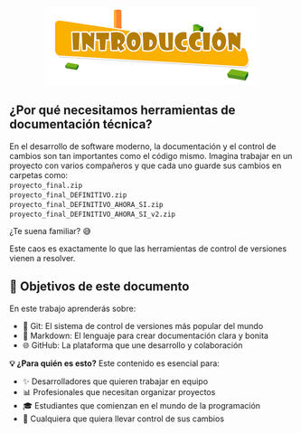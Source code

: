 <p align="center">
  <img src="/img/introduccion.png" alt="![introduccion](/img/introduccion.png)" />
</p>

## ¿Por qué necesitamos herramientas de documentación técnica?

En el desarrollo de software moderno, la documentación y el control de cambios son tan importantes como el código mismo. Imagina trabajar en un proyecto con varios compañeros y que cada uno guarde sus cambios en carpetas como:  
    `proyecto_final.zip`  
    `proyecto_final_DEFINITIVO.zip`  
    `proyecto_final_DEFINITIVO_AHORA_SI.zip`  
    `proyecto_final_DEFINITIVO_AHORA_SI_v2.zip`

¿Te suena familiar? 😅 

Este caos es exactamente lo que las herramientas de control de versiones vienen a resolver.

## **🎯 Objetivos de este documento**

En este trabajo aprenderás sobre:

* 🔧 Git: El sistema de control de versiones más popular del mundo  
* 📝 Markdown: El lenguaje para crear documentación clara y bonita  
* 🌐 GitHub: La plataforma que une desarrollo y colaboración  

**💡 ¿Para quién es esto?**
Este contenido es esencial para:

* ✨ Desarrolladores que quieren trabajar en equipo  
* 📊 Profesionales que necesitan organizar proyectos  
* 🎓 Estudiantes que comienzan en el mundo de la programación  
* 🚀 Cualquiera que quiera llevar control de sus cambios
